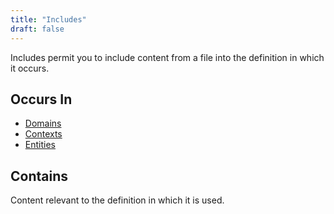 ```yaml
---
title: "Includes"
draft: false
---
```


Includes permit you to include content from a file into the definition in which
it occurs. 

## Occurs In
* [Domains](domains)
* [Contexts](contexts)
* [Entities](entities)

## Contains
Content relevant to the definition in which it is used.
